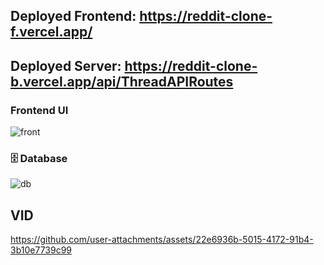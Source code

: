 ## Deployed Frontend: https://reddit-clone-f.vercel.app/

## Deployed Server: https://reddit-clone-b.vercel.app/api/ThreadAPIRoutes

### Frontend UI

![front](https://github.com/user-attachments/assets/83dfc9e8-edbf-4067-920a-9e7b3aac0f23)

### 🗄️ Database


![db](https://github.com/user-attachments/assets/ed80b417-6e8e-4e6e-850f-99eb6108cc46)


## VID





https://github.com/user-attachments/assets/22e6936b-5015-4172-91b4-3b10e7739c99

